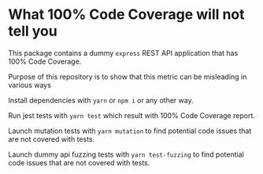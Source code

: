 # What 100% Code Coverage will not tell you

This package contains a dummy `express` REST API application that has 100% Code Coverage.

Purpose of this repository is to show that this metric can be misleading in various ways

Install dependencies with `yarn` or `npm i` or any other way.

Run jest tests with `yarn test` which result with 100% Code Coverage report.

Launch mutation tests with `yarn mutation` to find potential code issues that are not covered with tests.

Launch dummy api fuzzing tests with `yarn test-fuzzing` to find potential code issues that are not covered with tests.
